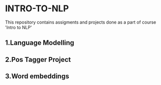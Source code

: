 # INTRO-TO-NLP

This repository contains assigments and projects done as a part of course 'Intro to NLP'

## 1.Language Modelling
## 2.Pos Tagger Project
## 3.Word embeddings
